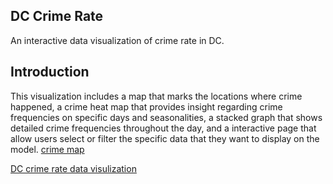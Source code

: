 ## DC Crime Rate 
An interactive data visualization of crime rate in DC.

## Introduction
This visualization includes a map that marks the locations where crime happened, a crime heat map that provides insight regarding crime frequencies on specific days and seasonalities, a stacked graph that shows detailed crime frequencies throughout the day, and a interactive page that allow users select or filter the specific data that they want to display on the model. 
[crime map](XinSu902/hello-world/dashboard.png)



[DC crime rate data visulization](https://public.tableau.com/profile/xin.su1200#!/vizhome/projectDC1/DC)
